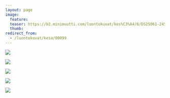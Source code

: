 ```yaml
---
layout: page
image:
  feature:
  teaser: https://b2.minimuutti.com/luontokuvat/kes%C3%A4/6/DS25061-245px.jpg
  thumb:
redirect_from:
  - /luontokuvat/kesa/00099
---
```


![](https://b2.minimuutti.com/luontokuvat/kes%C3%A4/6/DS25041-800px.jpg)

![](https://b2.minimuutti.com/luontokuvat/kes%C3%A4/6/DS25048-800px.jpg)

![](https://b2.minimuutti.com/luontokuvat/kes%C3%A4/6/DS25050-800px.jpg)

![](https://b2.minimuutti.com/luontokuvat/kes%C3%A4/6/DS25055-800px.jpg)

![](https://b2.minimuutti.com/luontokuvat/kes%C3%A4/6/DS25061-800px.jpg)
